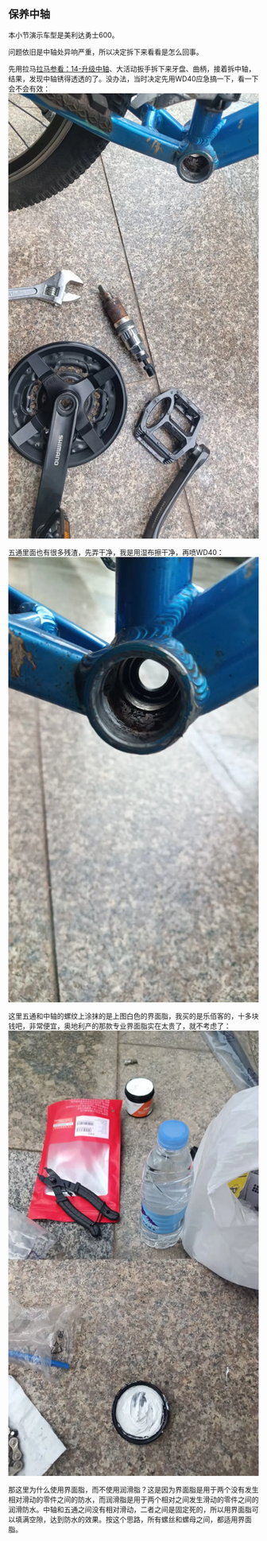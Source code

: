 ## 保养中轴
本小节演示车型是美利达勇士600。

问题依旧是中轴处异响严重，所以决定拆下来看看是怎么回事。

先用拉马[拉马参看：14-升级中轴](./14-升级中轴.md)、大活动扳手拆下来牙盘、曲柄，接着拆中轴，结果，发现中轴锈得透透的了。没办法，当时决定先用WD40应急搞一下，看一下会不会有效：
![拆中轴](../images/0-维修自行车/06-保养中轴/拆中轴.webp)

五通里面也有很多残渣，先弄干净，我是用湿布擦干净，再喷WD40：
![五通](../images/0-维修自行车/06-保养中轴/五通.webp)

这里五通和中轴的螺纹上涂抹的是上图白色的界面脂，我买的是乐佰客的，十多块钱吧，非常便宜，奥地利产的那款专业界面脂实在太贵了，就不考虑了：
![界面脂](../images/0-维修自行车/06-保养中轴/界面脂.webp)

那这里为什么使用界面脂，而不使用润滑脂？这是因为界面脂是用于两个没有发生相对滑动的零件之间的防水，而润滑脂是用于两个相对之间发生滑动的零件之间的润滑防水。中轴和五通之间没有相对滑动，二者之间是固定死的，所以用界面脂可以填满空隙，达到防水的效果。按这个思路，所有螺丝和螺母之间，都适用界面脂。